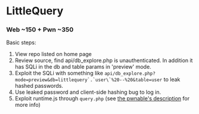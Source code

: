 # LittleQuery
### Web ~150 + Pwn ~350

Basic steps:

1. View repo listed on home page
2. Review source, find api/db_explore.php is unauthenticated. In addition
it has SQLi in the db and table params in 'preview' mode.
3. Exploit the SQLi with something like ``api/db_explore.php?mode=preview&db=littlequery`.`user\`%20--%20&table=user`` to leak hashed passwords.
4. Use leaked password and client-side hashing bug to log in.
5. Exploit runtime.js through `query.php` (see [the pwnable's description](/pwn/runtimejs) for more info)

